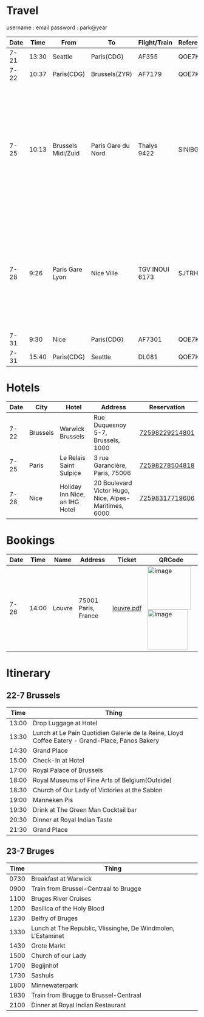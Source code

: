 # Travel
username : email
password : park@year

|Date|Time|From|To|Flight/Train|Reference|Website|Tickets|
|-|-|-|-|-|-|-|-|
|7-21|13:30|Seattle|Paris(CDG)|AF355|QOE7KO|www.airfrance.us|[seaCdgBru.pdf](https://github.com/amitdey1987/travel/files/11988620/seaCdgBru.pdf)|
|7-22|10:37|Paris(CDG)|Brussels(ZYR)|AF7179|QOE7KO|www.airfrance.us|[seaCdgBru.pdf](https://github.com/amitdey1987/travel/files/11988620/seaCdgBru.pdf)|
|7-25|10:13|Brussels Midi/Zuid|Paris Gare du Nord|Thalys 9422|SINIBG|www.sncf-connect.com|[bruparamit.pdf](https://github.com/amitdey1987/travel/files/11952811/bruparamit.pdf) [bruparanu.pdf](https://github.com/amitdey1987/travel/files/11952812/bruparanu.pdf) <img width="151" alt="image" src="https://github.com/amitdey1987/travel/assets/35510446/607aebe0-ab49-4ea9-9558-737fe3402a3f"> <img width="153" alt="image" src="https://github.com/amitdey1987/travel/assets/35510446/0f19bd3c-e3c8-484d-aeea-1e8327c36e4e">|
|7-28|9:26|Paris Gare Lyon|Nice Ville|TGV INOUI 6173|SJTRHP|www.sncf-connect.com|[parnicamit.pdf](https://github.com/amitdey1987/travel/files/11952813/parnicamit.pdf) [parnicanu.pdf](https://github.com/amitdey1987/travel/files/11952814/parnicanu.pdf) <img width="130" alt="image" src="https://github.com/amitdey1987/travel/assets/35510446/bfa6a0fa-1600-4e81-b80b-b494bc23a048"> <img width="125" alt="image" src="https://github.com/amitdey1987/travel/assets/35510446/63bbdfd0-95c4-458f-b82f-fc3c5a14e527">|
|7-31|9:30|Nice|Paris(CDG)|AF7301|QOE7KO|www.airfrance.us|[ncesea.pdf](https://github.com/amitdey1987/travel/files/11952786/ncesea.pdf)|
|7-31|15:40|Paris(CDG)|Seattle|DL081|QOE7KO|www.airfrance.us|[ncesea.pdf](https://github.com/amitdey1987/travel/files/11952786/ncesea.pdf)|

# Hotels

|Date|City|Hotel|Address|Reservation|
|-|-|-|-|-|
|7-22|Brussels|Warwick Brussels|Rue Duquesnoy 5-7, Brussels, 1000|[72598229214801](https://www.hotels.com/trips/egti-8UD-U0U-JRBQ/details/NzRhZGIzY2QtMGQyZC01YzY3LTliNGEtYjEzODJhYThhOWU5O2VkNzJmZjE1LTFhYWYtNGZhMy05YzU0LTllNzE3ZmZmMmM4NF8w?filter=1)
|7-25|Paris|Le Relais Saint Sulpice|3 rue Garancière, Paris, 75006|[72598278504818](https://www.hotels.com/trips/egti-8UD-U0U-JRBQ/details/YmI0ZjMwNTktNmZmMS01MTk0LWE1NGUtMzY0MDk3NWM5NjY5OzEzY2MxZGRkLWJhNjQtNGFmYS05NDU0LTM3NTQ1NWIwZjMzNF8w?filter=1)
|7-28|Nice|Holiday Inn Nice, an IHG Hotel|20 Boulevard Victor Hugo, Nice, Alpes-Maritimes, 6000|[72598317719606](https://www.hotels.com/trips/egti-YDG-PJS-4RK6/details/ZDViZTJiYjQtYTA5MC01MmZiLWEzZTItMmFmNjM3ZGQ1ZDliOzU4M2Q5NDZhLTMwMzYtNDc0Yy05YjAwLWEzOTY5ODU5YzUwYV8w?filter=1)

# Bookings
|Date|Time|Name|Address|Ticket|QRCode|
|-|-|-|-|-|-|
|7-26|14:00|Louvre|75001 Paris, France|[louvre.pdf](https://github.com/amitdey1987/travel/files/11952979/louvre.pdf)|<img width="114" alt="image" src="https://github.com/amitdey1987/travel/assets/35510446/343d0e49-f4e1-4f05-aa21-f2e56e1b4b93"> <img width="106" alt="image" src="https://github.com/amitdey1987/travel/assets/35510446/7ab8375e-fa6f-428e-8d92-bc1a8c15ae34">|

# Itinerary

## 22-7 Brussels
|Time|Thing|
|-|-|
|13:00|Drop Luggage at Hotel|
|13:30|Lunch at Le Pain Quotidien Galerie de la Reine, Lloyd Coffee Eatery - Grand-Place, Panos Bakery|
|14:30|Grand Place|
|15:00|Check-In at Hotel|
|17:00|Royal Palace of Brussels|
|18:00|Royal Museums of Fine Arts of Belgium(Outside)|
|18:30|Church of Our Lady of Victories at the Sablon|
|19:00|Manneken Pis|
|19:30|Drink at The Green Man Cocktail bar|
|20:30|Dinner at Royal Indian Taste|
|21:30|Grand Place|

## 23-7 Bruges
|Time|Thing|
|-|-|
|0730|Breakfast at Warwick|
|0900|Train from Brussel-Centraal to Brugge|
|1100|Bruges River Cruises|
|1200|Basilica of the Holy Blood|
|1230|Belfry of Bruges|
|1330|Lunch at The Republic, Vlissinghe, De Windmolen, L'Estaminet|
|1430|Grote Markt|
|1500|Church of our Lady|
|1700|Begijnhof|
|1730|Sashuis|
|1800|Minnewaterpark|
|1930|Train from Brugge to Brussel-Centraal|
|2100|Dinner at Royal Indian Restaurant|
